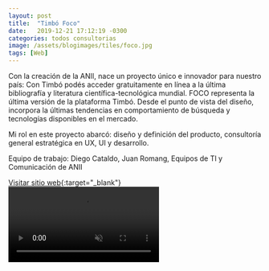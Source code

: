 ```yaml
---
layout: post
title:  "Timbó Foco"
date:   2019-12-21 17:12:19 -0300
categories: todos consultorias
image: /assets/blogimages/tiles/foco.jpg
tags: [Web]
---
```

Con la creación de la ANII, nace un proyecto único e innovador para nuestro país: Con Timbó podés acceder gratuitamente en línea a la última bibliografía y literatura científica-tecnológica mundial. FOCO representa la última versión de la plataforma Timbó. Desde el punto de vista del diseño, incorpora la últimas tendencias en comportamiento de búsqueda y tecnologías disponibles en el mercado.

Mi rol en este proyecto abarcó: diseño y definición del producto, consultoría general estratégica en UX, UI y desarrollo. 

Equipo de trabajo: Diego Cataldo, Juan Romang, Equipos de TI y Comunicación de ANII

<span class="text-sm">[Visitar sitio web](https://foco.timbo.org.uy/home){:target="_blank"}</span>
<video autobuffer autoPlay loop muted><source src="/assets/blogimages/foco-1.mp4" type="video/mp4" /></video>


